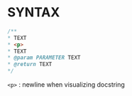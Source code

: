 # SYNTAX

```java
/**
* TEXT
* <p>
* TEXT
* @param PARAMETER TEXT
* @return TEXT
*/
```

`<p>` : newline when visualizing docstring  